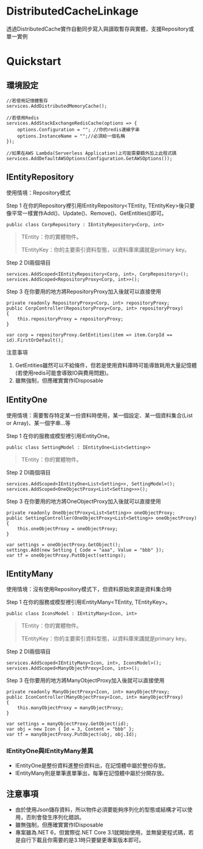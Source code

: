 # DistributedCacheLinkage
透過DistributedCache實作自動同步寫入與讀取暫存與實體，支援Repository或單一實例

# Quickstart

## 環境設定

    //若使用記憶體暫存
    services.AddDistributedMemoryCache();
    
    //若使用Redis
    services.AddStackExchangeRedisCache(options => {
        options.Configuration = ""; //你的redis連線字串
        options.InstanceName = "";//必須給一個名稱
    });
    
    //如果在AWS Lambda(Serverless Application)上可能需要額外加上此程式碼
    services.AddDefaultAWSOptions(Configuration.GetAWSOptions());

## IEntityRepository

使用情境：Repository模式

Step 1 在你的Repository裡引用IEntityRepository<TEntity, TEntityKey>後只要像平常一樣實作Add()、Update()、Remove()、GetEntities()即可。

    public class CorpRepository : IEntityRepository<Corp, int>
    
> TEntity：你的實體物件。
> 
> TEntityKey：你的主要索引資料型態，以資料庫來講就是primary key。


Step 2 DI兩個項目

    services.AddScoped<IEntityRepository<Corp, int>, CorpRepository>();
    services.AddScoped<RepositoryProxy<Corp, int>>();

Step 3 在你要用的地方將RepositoryProxy加入後就可以直接使用

    private readonly RepositoryProxy<Corp, int> repositoryProxy;
    public CorpController(RepositoryProxy<Corp, int> repositoryProxy)
    {
        this.repositoryProxy = repositoryProxy;
    }
>    
    var corp = repositoryProxy.GetEntities(item => item.CorpId == id).FirstOrDefault();
注意事項

  1. GetEntities雖然可以不給條件，但若是使用資料庫時可能導致耗用大量記憶體(若使用redis可能會導致IO與費用問題)。
  1. 雖無強制，但應確實實作IDisposable




## IEntityOne

使用情境：需要暫存特定某一份資料時使用，某一個設定、某一個資料集合(List or Array)、某一個字串...等

Step 1 在你的服務或模型裡引用IEntityOne<TEntity>。

    public class SettingModel : IEntityOne<List<Setting>>
    
> TEntity：你的實體物件。

Step 2 DI兩個項目

    services.AddScoped<IEntityOne<List<Setting>>, SettingModel>();
    services.AddScoped<OneObjectProxy<List<Setting>>>();

Step 3 在你要用的地方將OneObjectProxy加入後就可以直接使用

    private readonly OneObjectProxy<List<Setting>> oneObjectProxy;
    public SettingController(OneObjectProxy<List<Setting>> oneObjectProxy)
    {
        this.oneObjectProxy = oneObjectProxy;
    }
>    
    var settings = oneObjectProxy.GetObject();
    settings.Add(new Setting { Code = "aaa", Value = "bbb" });
    var tf = oneObjectProxy.PutObject(settings);



## IEntityMany

使用情境：沒有使用Repository模式下，但資料原始來源是資料集合時

Step 1 在你的服務或模型裡引用IEntityMany<TEntity, TEntityKey>。

    public class IconsModel : IEntityMany<Icon, int>
    
> TEntity：你的實體物件。
> 
> TEntityKey：你的主要索引資料型態，以資料庫來講就是primary key。

Step 2 DI兩個項目

    services.AddScoped<IEntityMany<Icon, int>, IconsModel>();
    services.AddScoped<ManyObjectProxy<Icon, int>>();

Step 3 在你要用的地方將ManyObjectProxy加入後就可以直接使用

    private readonly ManyObjectProxy<Icon, int> manyObjectProxy;
    public IconController(ManyObjectProxy<Icon, int> manyObjectProxy)
    {
        this.manyObjectProxy = manyObjectProxy;
    }
>    
    var settings = manyObjectProxy.GetObject(id);
    var obj = new Icon { Id = 3, Content = "bbb" };
    var tf = manyObjectProxy.PutObject(obj, obj.Id);

### IEntityOne與IEntityMany差異
- IEntityOne是整份資料進整份資料出，在記憶體中屬於整份存放。
- IEntityMany則是單筆進單筆出，每筆在記憶體中屬於分開存放。

## 注意事項

- 由於使用Json儲存資料，所以物件必須要能夠序列化的型態或結構才可以使用，否則會發生序列化錯誤。
- 雖無強制，但應確實實作IDisposable
- 專案雖為.NET 6，但實際從.NET Core 3.1就開始使用，並無變更程式碼，若是自行下載且你需要的是3.1時只要變更專案版本即可。